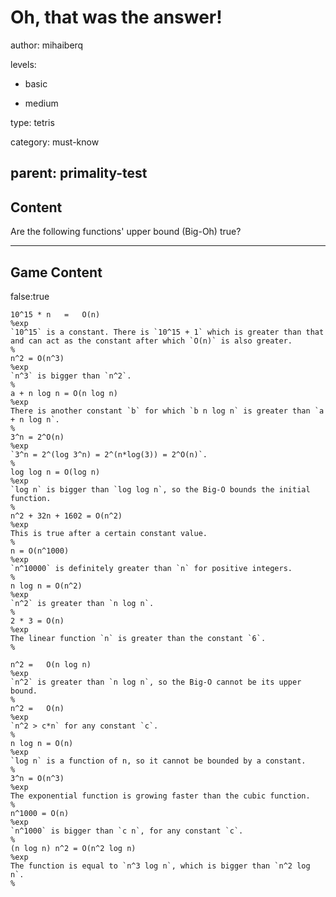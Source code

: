 # Oh, that was the answer!
author: mihaiberq

levels:

  - basic

  - medium

type: tetris

category: must-know

parent: primality-test
---
## Content

Are the following functions' upper bound (Big-Oh) true?

---
## Game Content

false:true

```true
10^15 * n	=	O(n)
%exp
`10^15` is a constant. There is `10^15 + 1` which is greater than that and can act as the constant after which `O(n)` is also greater.
%
n^2 = O(n^3)
%exp
`n^3` is bigger than `n^2`.
%
a + n log n = O(n log n)
%exp
There is another constant `b` for which `b n log n` is greater than `a + n log n`.
%
3^n = 2^O(n)
%exp
`3^n = 2^(log 3^n) = 2^(n*log(3)) = 2^O(n)`.
%
log log n = O(log n)
%exp
`log n` is bigger than `log log n`, so the Big-O bounds the initial function.
%
n^2 + 32n + 1602 = O(n^2)
%exp
This is true after a certain constant value.
%
n = O(n^1000)
%exp
`n^10000` is definitely greater than `n` for positive integers.
%
n log n = O(n^2)
%exp
`n^2` is greater than `n log n`.
%
2 * 3 = O(n)
%exp
The linear function `n` is greater than the constant `6`.
%
```


```false
n^2 =	O(n	log	n)
%exp
`n^2` is greater than `n log n`, so the Big-O cannot be its upper bound.
%
n^2 =	O(n)
%exp
`n^2 > c*n` for any constant `c`.
%
n log n = O(n)
%exp
`log n` is a function of n, so it cannot be bounded by a constant.
%
3^n = O(n^3)
%exp
The exponential function is growing faster than the cubic function.
%
n^1000 = O(n)
%exp
`n^1000` is bigger than `c n`, for any constant `c`.
%
(n log n) n^2 = O(n^2 log n)
%exp
The function is equal to `n^3 log n`, which is bigger than `n^2 log n`.
%
```
